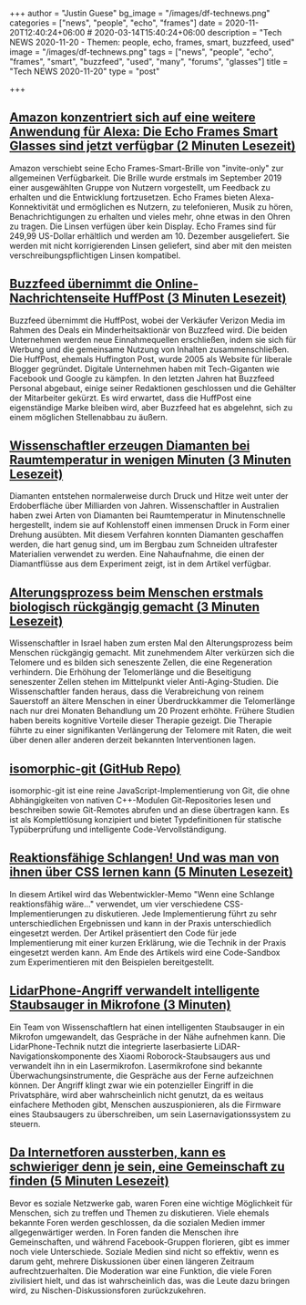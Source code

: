 +++
author = "Justin Guese"
bg_image = "/images/df-technews.png"
categories = ["news", "people", "echo", "frames"]
date = 2020-11-20T12:40:24+06:00 # 2020-03-14T15:40:24+06:00
description = "Tech NEWS 2020-11-20 - Themen: people, echo, frames, smart, buzzfeed, used"
image = "/images/df-technews.png"
tags = ["news", "people", "echo", "frames", "smart", "buzzfeed", "used", "many", "forums", "glasses"]
title = "Tech NEWS 2020-11-20"
type = "post"

+++

## [Amazon konzentriert sich auf eine weitere Anwendung für Alexa: Die Echo Frames Smart Glasses sind jetzt verfügbar (2 Minuten Lesezeit)](https://www.geekwire.com/2020/amazon-focuses-another-use-alexa-echo-frames-smart-glasses-now-available//1/01000175e558e97c-1fcf59dd-aca2-411b-aef8-bc2621537e30-000000/f6jFGqz0qRuJnYu3G6OPqVBUdwsbs_LYt4E1VHUpHcg=168)

 Amazon verschiebt seine Echo Frames-Smart-Brille von "invite-only" zur allgemeinen Verfügbarkeit. Die Brille wurde erstmals im September 2019 einer ausgewählten Gruppe von Nutzern vorgestellt, um Feedback zu erhalten und die Entwicklung fortzusetzen. Echo Frames bieten Alexa-Konnektivität und ermöglichen es Nutzern, zu telefonieren, Musik zu hören, Benachrichtigungen zu erhalten und vieles mehr, ohne etwas in den Ohren zu tragen. Die Linsen verfügen über kein Display. Echo Frames sind für 249,99 US-Dollar erhältlich und werden am 10. Dezember ausgeliefert. Sie werden mit nicht korrigierenden Linsen geliefert, sind aber mit den meisten verschreibungspflichtigen Linsen kompatibel.

## [Buzzfeed übernimmt die Online-Nachrichtenseite HuffPost (3 Minuten Lesezeit)](https://www.bbc.com/news/business-55009742/1/01000175e558e97c-1fcf59dd-aca2-411b-aef8-bc2621537e30-000000/epqkig6tggKVRUHhDaASat0UQ9f4Sjqx_WnLo5krYBY=168)

 Buzzfeed übernimmt die HuffPost, wobei der Verkäufer Verizon Media im Rahmen des Deals ein Minderheitsaktionär von Buzzfeed wird. Die beiden Unternehmen werden neue Einnahmequellen erschließen, indem sie sich für Werbung und die gemeinsame Nutzung von Inhalten zusammenschließen. Die HuffPost, ehemals Huffington Post, wurde 2005 als Website für liberale Blogger gegründet. Digitale Unternehmen haben mit Tech-Giganten wie Facebook und Google zu kämpfen. In den letzten Jahren hat Buzzfeed Personal abgebaut, einige seiner Redaktionen geschlossen und die Gehälter der Mitarbeiter gekürzt. Es wird erwartet, dass die HuffPost eine eigenständige Marke bleiben wird, aber Buzzfeed hat es abgelehnt, sich zu einem möglichen Stellenabbau zu äußern.

## [Wissenschaftler erzeugen Diamanten bei Raumtemperatur in wenigen Minuten (3 Minuten Lesezeit)](https://www.cnn.com/2020/11/19/world/diamonds-room-temperature-scli-intl-scn/index.html/1/01000175e558e97c-1fcf59dd-aca2-411b-aef8-bc2621537e30-000000/XDIduHsF7dyrHKEfuMyMkZsM241zhO2qTOd211k8Yjg=168)

 Diamanten entstehen normalerweise durch Druck und Hitze weit unter der Erdoberfläche über Milliarden von Jahren. Wissenschaftler in Australien haben zwei Arten von Diamanten bei Raumtemperatur in Minutenschnelle hergestellt, indem sie auf Kohlenstoff einen immensen Druck in Form einer Drehung ausübten. Mit diesem Verfahren konnten Diamanten geschaffen werden, die hart genug sind, um im Bergbau zum Schneiden ultrafester Materialien verwendet zu werden. Eine Nahaufnahme, die einen der Diamantflüsse aus dem Experiment zeigt, ist in dem Artikel verfügbar.

## [Alterungsprozess beim Menschen erstmals biologisch rückgängig gemacht (3 Minuten Lesezeit)](https://www.yahoo.com/news/human-ageing-process-biologically-reversed-153921785.html/1/01000175e558e97c-1fcf59dd-aca2-411b-aef8-bc2621537e30-000000/XNlU4DE7BQ6QkOOf6nh5Ho3Q0aCzhHPGXVcjaB5kCxw=168)

 Wissenschaftler in Israel haben zum ersten Mal den Alterungsprozess beim Menschen rückgängig gemacht. Mit zunehmendem Alter verkürzen sich die Telomere und es bilden sich seneszente Zellen, die eine Regeneration verhindern. Die Erhöhung der Telomerlänge und die Beseitigung seneszenter Zellen stehen im Mittelpunkt vieler Anti-Aging-Studien. Die Wissenschaftler fanden heraus, dass die Verabreichung von reinem Sauerstoff an ältere Menschen in einer Überdruckkammer die Telomerlänge nach nur drei Monaten Behandlung um 20 Prozent erhöhte. Frühere Studien haben bereits kognitive Vorteile dieser Therapie gezeigt. Die Therapie führte zu einer signifikanten Verlängerung der Telomere mit Raten, die weit über denen aller anderen derzeit bekannten Interventionen lagen.

## [isomorphic-git (GitHub Repo)](https://github.com/isomorphic-git/isomorphic-git/1/01000175e558e97c-1fcf59dd-aca2-411b-aef8-bc2621537e30-000000/EgbqjGfCSFU3c-K86UM6K0HQ6m2a6vpMKBZphvXvAUs=168)

 isomorphic-git ist eine reine JavaScript-Implementierung von Git, die ohne Abhängigkeiten von nativen C++-Modulen Git-Repositories lesen und beschreiben sowie Git-Remotes abrufen und an diese übertragen kann. Es ist als Komplettlösung konzipiert und bietet Typdefinitionen für statische Typüberprüfung und intelligente Code-Vervollständigung.

## [Reaktionsfähige Schlangen! Und was man von ihnen über CSS lernen kann (5 Minuten Lesezeit)](https://vtrpldn.hashnode.dev/responsive-snakes-and-what-they-can-teach-you-about-css/1/01000175e558e97c-1fcf59dd-aca2-411b-aef8-bc2621537e30-000000/ey8AHlQbAV2EbV6n8utZFbsfPetGNnBlBv7sctFRSuE=168)

 In diesem Artikel wird das Webentwickler-Memo "Wenn eine Schlange reaktionsfähig wäre..." verwendet, um vier verschiedene CSS-Implementierungen zu diskutieren. Jede Implementierung führt zu sehr unterschiedlichen Ergebnissen und kann in der Praxis unterschiedlich eingesetzt werden. Der Artikel präsentiert den Code für jede Implementierung mit einer kurzen Erklärung, wie die Technik in der Praxis eingesetzt werden kann. Am Ende des Artikels wird eine Code-Sandbox zum Experimentieren mit den Beispielen bereitgestellt.

## [LidarPhone-Angriff verwandelt intelligente Staubsauger in Mikrofone (3 Minuten)](https://www.zdnet.com/article/lidarphone-attack-converts-smart-vacuums-into-microphones//1/01000175e558e97c-1fcf59dd-aca2-411b-aef8-bc2621537e30-000000/L4gsckPIetGC0SRmKzipxar-nye0Kg6KWYy862c4v8o=168)

 Ein Team von Wissenschaftlern hat einen intelligenten Staubsauger in ein Mikrofon umgewandelt, das Gespräche in der Nähe aufnehmen kann. Die LidarPhone-Technik nutzt die integrierte laserbasierte LiDAR-Navigationskomponente des Xiaomi Roborock-Staubsaugers aus und verwandelt ihn in ein Lasermikrofon. Lasermikrofone sind bekannte Überwachungsinstrumente, die Gespräche aus der Ferne aufzeichnen können. Der Angriff klingt zwar wie ein potenzieller Eingriff in die Privatsphäre, wird aber wahrscheinlich nicht genutzt, da es weitaus einfachere Methoden gibt, Menschen auszuspionieren, als die Firmware eines Staubsaugers zu überschreiben, um sein Lasernavigationssystem zu steuern.

## [Da Internetforen aussterben, kann es schwieriger denn je sein, eine Gemeinschaft zu finden (5 Minuten Lesezeit)](https://www.engadget.com/2020-02-27-internet-forums-dying-off.html/1/01000175e558e97c-1fcf59dd-aca2-411b-aef8-bc2621537e30-000000/lgsSZnOeQjdS75II3OCNwB8yJEsTzwszBKyroInX2Q0=168)

 Bevor es soziale Netzwerke gab, waren Foren eine wichtige Möglichkeit für Menschen, sich zu treffen und Themen zu diskutieren. Viele ehemals bekannte Foren werden geschlossen, da die sozialen Medien immer allgegenwärtiger werden. In Foren fanden die Menschen ihre Gemeinschaften, und während Facebook-Gruppen florieren, gibt es immer noch viele Unterschiede. Soziale Medien sind nicht so effektiv, wenn es darum geht, mehrere Diskussionen über einen längeren Zeitraum aufrechtzuerhalten. Die Moderation war eine Funktion, die viele Foren zivilisiert hielt, und das ist wahrscheinlich das, was die Leute dazu bringen wird, zu Nischen-Diskussionsforen zurückzukehren.

